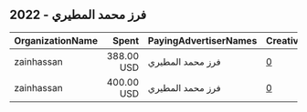 ## 2022 - فرز محمد المطيري 
|OrganizationName|Spent|PayingAdvertiserNames|CreativeUrls|Impressions|Genders|AgeBrackets|CountryCodes|BillingAddresses|CandidateBallotInformation|
|:---|---:|:---|:---|---:|:---|:---|:---|:---|:---|
|zainhassan|388.00 USD|فرز محمد المطيري|[0](https://www.snap.com/political-ads/asset/088cd021f3cf14d252612d936e3d3ecb1fe4fb8f8fa2fd119b3a995465c855de?mediaType=mp4)|367,588||18+|kuwait|"14,hawalli/kuwait,30000,KW"|farz almotairy|
|zainhassan|400.00 USD|فرز محمد المطيري|[0](https://www.snap.com/political-ads/asset/476a041ab732b02861f7371dece7941a67e832bc76dd3ecc4a5a2e2058aca4aa?mediaType=png)|417,706||18+|kuwait|"14,hawalli/kuwait,30000,KW"|farz almotairy|
